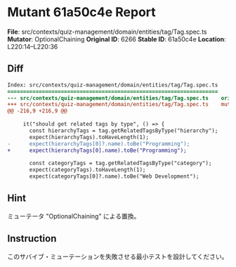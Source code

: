 # Mutant 61a50c4e Report

**File**: src/contexts/quiz-management/domain/entities/tag/Tag.spec.ts
**Mutator**: OptionalChaining
**Original ID**: 6266
**Stable ID**: 61a50c4e
**Location**: L220:14–L220:36

## Diff

```diff
Index: src/contexts/quiz-management/domain/entities/tag/Tag.spec.ts
===================================================================
--- src/contexts/quiz-management/domain/entities/tag/Tag.spec.ts	original
+++ src/contexts/quiz-management/domain/entities/tag/Tag.spec.ts	mutated #6266
@@ -216,9 +216,9 @@
 
     it("should get related tags by type", () => {
       const hierarchyTags = tag.getRelatedTagsByType("hierarchy");
       expect(hierarchyTags).toHaveLength(1);
-      expect(hierarchyTags[0]?.name).toBe("Programming");
+      expect(hierarchyTags[0].name).toBe("Programming");
 
       const categoryTags = tag.getRelatedTagsByType("category");
       expect(categoryTags).toHaveLength(1);
       expect(categoryTags[0]?.name).toBe("Web Development");
```

## Hint

ミューテータ "OptionalChaining" による置換。

## Instruction

このサバイブ・ミューテーションを失敗させる最小テストを設計してください。
